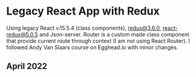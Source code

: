 # Legacy React App with Redux

Using legacy React v.15.5.4 (class components), redux@3.6.0, react-redux@5.0.5 and Json-server. Router is a custom made class component that provide current route through context (I am not using React Router). I followed Andy Van Slaars course on Egghead.io with minor changes.

## April 2022

